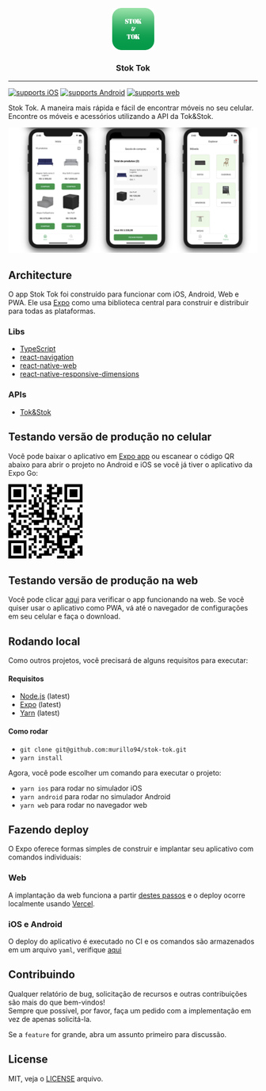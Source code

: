 <p align="center">
  <img alt="Stok Tok" src="./assets/images/icon.png" height="85" width="85" />
  <h3 align="center">Stok Tok</h3>
</p>

---

[![supports iOS](https://img.shields.io/badge/iOS-4630EB.svg?style=flat-square&logo=APPLE&labelColor=999999&logoColor=fff)](https://expo.io/@murillo94/stok-tok)
[![supports Android](https://img.shields.io/badge/Android-4630EB.svg?style=flat-square&logo=ANDROID&labelColor=A4C639&logoColor=fff)](https://expo.io/@murillo94/stok-tok)
[![supports web](https://img.shields.io/badge/web-4630EB.svg?style=flat-square&logo=GOOGLE-CHROME&labelColor=4285F4&logoColor=fff)](https://stok-tok.vercel.app/)

Stok Tok. A maneira mais rápida e fácil de encontrar móveis no seu celular. Encontre os móveis e acessórios utilizando a API da Tok&Stok.

![Stok Tok](./resources/demo.png)

## Architecture

O app Stok Tok foi construído para funcionar com iOS, Android, Web e PWA. Ele usa [Expo](https://expo.io/) como uma biblioteca central para construir e distribuir para todas as plataformas.

### Libs

- [TypeScript](https://www.typescriptlang.org/)
- [react-navigation](https://github.com/react-navigation/react-navigation)
- [react-native-web](https://github.com/necolas/react-native-web)
- [react-native-responsive-dimensions](https://github.com/react-native-toolkit/react-native-responsive-dimensions#readme)

### APIs

- [Tok&Stok](https://www.tokstok.com.br/)

## Testando versão de produção no celular

Você pode baixar o aplicativo em [Expo app](https://expo.io/@murillo94/stok-tok) ou escanear o código QR abaixo para abrir o projeto no Android e iOS se você já tiver o aplicativo da Expo Go:

<img alt="Stok Tok QR Code" src="./resources/qrcode.png" height="150" width="150" />

## Testando versão de produção na web

Você pode clicar [aqui](https://stok-tok.vercel.app/) para verificar o app funcionando na web. Se você quiser usar o aplicativo como PWA, vá até o navegador de configurações em seu celular e faça o download.

## Rodando local

Como outros projetos, você precisará de alguns requisitos para executar:

#### Requisitos

- [Node.js](https://nodejs.org/) (latest)
- [Expo](https://expo.io/) (latest)
- [Yarn](https://yarnpkg.com/) (latest)

#### Como rodar

- `git clone git@github.com:murillo94/stok-tok.git`
- `yarn install`

Agora, você pode escolher um comando para executar o projeto:

- `yarn ios` para rodar no simulador iOS
- `yarn android` para rodar no simulador Android
- `yarn web` para rodar no navegador web

## Fazendo deploy

O Expo oferece formas simples de construir e implantar seu aplicativo com comandos individuais:

### Web

A implantação da web funciona a partir [destes passos](https://docs.expo.io/distribution/publishing-websites/#vercel) e o deploy ocorre localmente usando [Vercel](http://vercel.com/).

### iOS e Android

O deploy do aplicativo é executado no CI e os comandos são armazenados em um arquivo `yaml`, verifique [aqui](./.github/workflows/publish.yml)

## Contribuindo

Qualquer relatório de bug, solicitação de recursos e outras contribuições são mais do que bem-vindos! <br/>
Sempre que possível, por favor, faça um pedido com a implementação em vez de apenas solicitá-la.

Se a `feature` for grande, abra um assunto primeiro para discussão.

## License

MIT, veja o [LICENSE](./LICENSE.md) arquivo.

